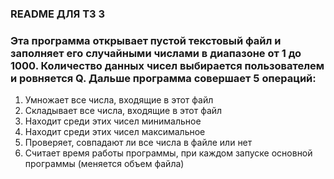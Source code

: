 ### README ДЛЯ ТЗ 3
### Эта программа открывает пустой текстовый файл и заполняет его случайными числами в диапазоне от 1 до 1000. Количество данных чисел выбирается пользователем и ровняется Q. Дальше программа совершает 5 операций:
1. Умножает все числа, входящие в этот файл
2. Складывает все числа, входящие в этот файл
3. Находит среди этих чисел минимальное
4. Находит среди этих чисел максимальное
5. Проверяет, совпадают ли все числа в файле или нет
6. Считает время работы программы, при каждом запуске основной программы (меняется объем файла) 
